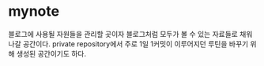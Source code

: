 # mynote

블로그에 사용될 자원들을 관리할 곳이자 블로그처럼 모두가 볼 수 있는 자료들로 채워나갈 공간이다. private repository에서 주로 1일 1커밋이 이루어지던 루틴을 바꾸기 위해 생성된 공간이기도 하다.